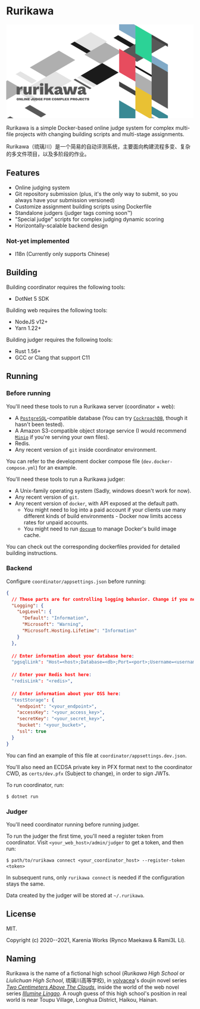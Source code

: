 # Rurikawa

![Rurikawa Header pic](res/header-pic.png)

Rurikawa is a simple Docker-based online judge system for complex multi-file projects with changing building scripts and multi-stage assignments.

Rurikawa（琉璃川）是一个简易的自动评测系统，主要面向构建流程多变、复杂的多文件项目，以及多阶段的作业。

## Features

- Online judging system
- Git repository submission (plus, it's the only way to submit, so you always have your submission versioned)
- Customize assignment building scripts using Dockerfile
- Standalone judgers (judger tags coming soon™)
- "Special judge" scripts for complex judging dynamic scoring
- Horizontally-scalable backend design

### Not-yet implemented

- I18n (Currently only supports Chinese)

## Building 

Building coordinator requires the following tools:

- DotNet 5 SDK

Building web requires the following tools:

- NodeJS v12+
- Yarn 1.22+

Building judger requires the following tools:

- Rust 1.56+
- GCC or Clang that support C11

## Running

### Before running

You'll need these tools to run a Rurikawa server (coordinator + web):

- A [`PostgreSQL`][postgres]-compatible database (You can try [`CockroachDB`][cockroach], though it hasn't been tested).
- A Amazon S3-compatible object storage service (I would recommend [`Minio`][minio] if you're serving your own files).
- Redis.
- Any recent version of `git` inside coordinator environment.

You can refer to the development docker compose file (`dev.docker-compose.yml`) for an example.

You'll need these tools to run a Rurikawa judger:

- A Unix-family operating system (Sadly, windows doesn't work for now).
- Any recent version of `git`.
- Any recent version of `docker`, with API exposed at the default path.
  - You might need to log into a paid account if your clients use many different kinds of build environments - Docker now limits access rates for unpaid accounts.
  - You might need to run [`docuum`][docuum] to manage Docker's build image cache.

[postgres]: https://postgresql.org/
[cockroach]: https://cockroachlabs.com/
[minio]: https://min.io/
[docuum]: https://github.com/stepchowfun/docuum

You can check out the corresponding dockerfiles provided for detailed building instructions.

### Backend

Configure `coordinator/appsettings.json` before running:

```json
{
  // These parts are for controlling logging behavior. Change if you need.
  "Logging": {
    "LogLevel": {
      "Default": "Information",
      "Microsoft": "Warning",
      "Microsoft.Hosting.Lifetime": "Information"
    }
  },

  // Enter information about your database here:
  "pgsqlLink": "Host=<host>;Database=<db>;Port=<port>;Username=<username>;Password=<password>",

  // Enter your Redis host here:
  "redisLink": "<redis>",

  // Enter information about your OSS here:
  "testStorage": {
    "endpoint": "<your_endpoint>",
    "accessKey": "<your_access_key>",
    "secretKey": "<your_secret_key>",
    "bucket": "<your_bucket>",
    "ssl": true
  }
}
```

You can find an example of this file at `coordinator/appsettings.dev.json`.

You'll also need an ECDSA private key in PFX format next to the coordinator CWD, as `certs/dev.pfx` (Subject to change), in order to sign JWTs.

To run coordinator, run:

```
$ dotnet run
```

### Judger

You'll need coordinator running before running judger.

To run the judger the first time, you'll need a register token from coordinator. Visit `<your_web_host>/admin/judger` to get a token, and then run:

```
$ path/to/rurikawa connect <your_coordinator_host> --register-token <token>
```

In subsequent runs, only `rurikawa connect` is needed if the configuration stays the same.

Data created by the judger will be stored at `~/.rurikawa`.

## License

MIT.

Copyright (c) 2020--2021, Karenia Works (Rynco Maekawa & Rami3L Li).

## Naming

Rurikawa is the name of a fictional high school (_Rurikawa High School_ or _Liulichuan High School_, 琉璃川高等学校), in [volvacea][]'s doujin novel series [_Two Centimeters Above The Clouds_][2cm], inside the world of the web novel series [_Illumine Lingao_][lgqm]. A rough guess of this high school's position in real world is near Toupu Village, Longhua District, Haikou, Hainan.

[volvacea]: https://lgqm.gq/space-uid-2378.html
[2cm]: https://lgqm.gq/thread-4190-1-1.html
[lgqm]: https://en.wikipedia.org/wiki/Illumine_Lingao
